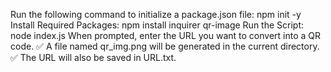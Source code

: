 Run the following command to initialize a package.json file: npm init -y 
Install Required Packages: npm install inquirer qr-image
Run the Script: node index.js
When prompted, enter the URL you want to convert into a QR code.
✅ A file named qr_img.png will be generated in the current directory.
✅ The URL will also be saved in URL.txt.


